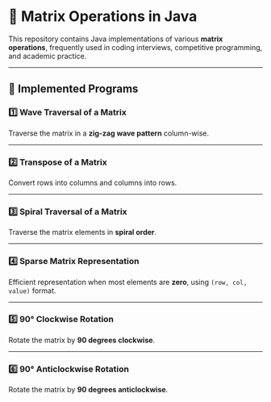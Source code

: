 # 🧮 Matrix Operations in Java

This repository contains Java implementations of various **matrix operations**, frequently used in coding interviews, competitive programming, and academic practice.  

---

## 🚀 Implemented Programs

### 1️⃣ Wave Traversal of a Matrix
Traverse the matrix in a **zig-zag wave pattern** column-wise.  


---

### 2️⃣ Transpose of a Matrix
Convert rows into columns and columns into rows.  


---

### 3️⃣ Spiral Traversal of a Matrix
Traverse the matrix elements in **spiral order**.  


---

### 4️⃣ Sparse Matrix Representation
Efficient representation when most elements are **zero**, using `(row, col, value)` format.  


---

### 5️⃣ 90° Clockwise Rotation
Rotate the matrix by **90 degrees clockwise**.  

---

### 6️⃣ 90° Anticlockwise Rotation
Rotate the matrix by **90 degrees anticlockwise**.  





